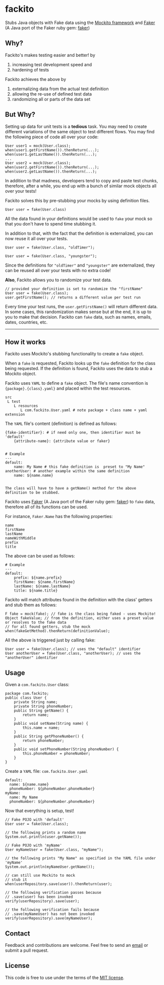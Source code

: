# fackito
Stubs Java objects with Fake data using the [Mockito framework](https://github.com/mockito/mockito) and 
[Faker](https://github.com/blocoio/faker) (A Java port of the Faker ruby gem: [faker](https://github.com/stympy/faker))
## Why?
Fackito's makes testing easier and better! by
1. increasing test development speed and
2. hardening of tests

Fackito achieves the above by
1. externalizing data from the actual test definition
2. allowing the re-use of defined test data
3. randomizing all or parts of the data set
## But Why?
Setting up data for unit tests is a **tedious** task. You may need to create different variations of the same object to 
test different flows. You may find the following piece of code all over your code:

    User user1 = mock(User.class);
    when(user1.getFirstName()).thenReturn(...);
    when(user1.getLastName()).thenReturn(...);
    ...
    User user2 = mock(User.class);
    when(user2.getFirstName()).thenReturn(...);
    when(user2.getLastName()).thenReturn(...);

In addition to that madness, developers tend to copy and paste test chunks, therefore, after a while, you end up with a bunch 
of similar mock objects all over your tests!

Fackito solves this by pre-stubbing your mocks by using definition files.

    User user = fake(User.class)
    
All the data found in your definitions would be used to `fake` your mock so that you don't have to spend time stubbing it.

In addition to that, with the fact that the definition is externalized, you can now reuse it all over your tests.

    User user = fake(User.class, "oldTimer");

    User user = fake(User.class, "youngster");

Since the definitions for `"oldTimer"` and  `"youngster"` are externalized, they can be reused all over your tests 
with no extra code!

**Also**, Fackito allows you to randomize your test data. 

    // provided your definition is set to randomize the "firstName"
    User user = fake(User.class);
    user.getFirstName(); // returns a different value per test run

Every time your test runs, the `user.getFirstName()` will return different data. In some cases, this randomization makes 
sense but at the end, it is up to you to make that decision. Fackito can `fake` data, such as names, emails, dates, 
countries, etc.

---

## How it works

Fackito uses Mockito's stubbing functionality to create a `fake` object.

When a `fake` is requested, Fackito looks up the `fake` definition for the class being requested. If the definition
is found, Fackito uses the data to stub a Mockito object.

Fackito uses `YAML` to define a `fake` object. The file's name convention is `{package}.{class}.yaml}` and placed within
the test resources.

    src
     L test
        L resources
           L com.fackito.User.yaml # note package + class name + yaml extension

The `YAML` file's content (definition) is defined as follows:
    
    {fake-identifier}: # if need only one, then identifier must be 'default'
        {attribute-name}: {attribute value or faker}
    
    
    # Example
    ---
    default:
        name: My Name # this fake definition is  preset to "My Name"
    anotherUser: # another example within the same definition
        name: ${name.name}
    
    
    The class will have to have a getName() method for the above definition to be stubbed.

Fackito uses [Faker](https://github.com/blocoio/faker) (A Java port of the Faker ruby gem: [faker](https://github.com/stympy/faker)) 
to `fake` data, therefore all of its functions can be used. 

For instance, `Faker.Name` has the following properties:

    name
    firstName
    lastName
    nameWithMiddle
    prefix
    title

The above can be used as follows:

    # Example
    ---
    default:
        prefix: ${name.prefix}
        firstName: ${name.firstName}
        lastName: ${name.lastName}
        title: ${name.title}

Fackito will match attributes found in the definition with the class' getters and stub them as follows:

    F fake = mock(fake); // fake is the class being faked - uses Mockito!
    Object fakeValue; // from the definition, either uses a preset value or resolves to the fake data
    // for all found getters, stub the mock
    when(fakeGetMethod).thenReturn(definitionValue);

All the above is triggered just by calling fake:

    User user = fake(User.class); // uses the "default" identifier
    User anotherUser = fake(User.class, "anotherUser); // uses the "anotherUser" identifier

## Usage

Given a `com.fackito.User` class:
        
    package com.fackito;
    public class User {
        private String name;
        private String phoneNumber;
        public String getName() {
            return name;
        }
        public void setName(String name) {
            this.name = name;
        }       
        public String getPhoneNumber() {
            return phoneNumber;
        }
        public void setPhoneNumber(String phoneNumber) {
            this.phoneNumber = phoneNumber;
        }
    }

Create a `YAML` file: `com.fackito.User.yaml`

    default:
      name: ${name.name}
      phoneNumber: ${phoneNumber.phoneNumber}
    myName:
      name: My Name
      phoneNumber: ${phoneNumber.phoneNumber}

Now that everything is setup, test!
    
    // Fake POJO with 'default'
    User user = fake(User.class);
    
    // the following prints a random name
    System.out.println(user.getName());
    
    // Fake POJO with 'myName'
    User myNameUser = fake(User.class, "myName");
    
    // the following prints "My Name" as specified in the YAML file under 'myName'
    System.out.println(myNameUser.getName());

    // can still use Mockito to mock
    // stub it
    when(userRepository.save(user)).thenReturn(user);
    
    // the following verification passes because
    // .save(user) has been invoked
    verify(userRepository).save(user);
    
    // the following verification fails because
    // .save(myNameUser) has not been invoked
    verify(userRepository).save(myNameUser);

## Contact

Feedback and contributions are welcome.
Feel free to send an [email](mailto:jccarrillo@acm.org) or submit a pull request.

## License

This code is free to use under the terms of the [MIT license](https://github.com/fackito/fackito/blob/master/LICENSE).